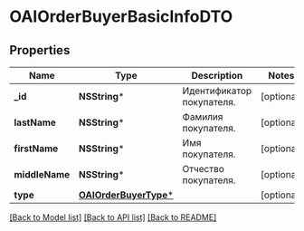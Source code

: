 # OAIOrderBuyerBasicInfoDTO

## Properties
Name | Type | Description | Notes
------------ | ------------- | ------------- | -------------
**_id** | **NSString*** | Идентификатор покупателя. | [optional] 
**lastName** | **NSString*** | Фамилия покупателя. | [optional] 
**firstName** | **NSString*** | Имя покупателя. | [optional] 
**middleName** | **NSString*** | Отчество покупателя. | [optional] 
**type** | [**OAIOrderBuyerType***](OAIOrderBuyerType.md) |  | [optional] 

[[Back to Model list]](../README.md#documentation-for-models) [[Back to API list]](../README.md#documentation-for-api-endpoints) [[Back to README]](../README.md)


